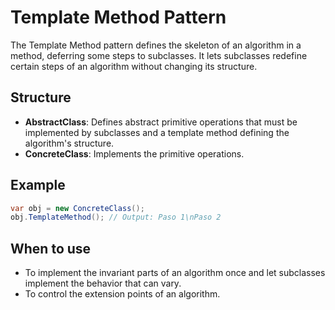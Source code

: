 # Template Method Pattern

The Template Method pattern defines the skeleton of an algorithm in a method, deferring some steps to subclasses. It lets subclasses redefine certain steps of an algorithm without changing its structure.

## Structure

- **AbstractClass**: Defines abstract primitive operations that must be implemented by subclasses and a template method defining the algorithm's structure.
- **ConcreteClass**: Implements the primitive operations.

## Example

```csharp
var obj = new ConcreteClass();
obj.TemplateMethod(); // Output: Paso 1\nPaso 2
```

## When to use

- To implement the invariant parts of an algorithm once and let subclasses implement the behavior that can vary.
- To control the extension points of an algorithm.
